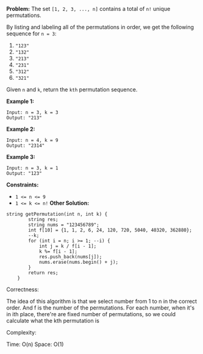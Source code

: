 **Problem:**
The set `[1, 2, 3, ..., n]` contains a total of `n!` unique permutations.

By listing and labeling all of the permutations in order, we get the following sequence for `n = 3`:

1. `"123"`
2. `"132"`
3. `"213"`
4. `"231"`
5. `"312"`
6. `"321"`

Given `n` and `k`, return the `kth` permutation sequence.

 

**Example 1:**

```
Input: n = 3, k = 3
Output: "213"
```

**Example 2:**

```
Input: n = 4, k = 9
Output: "2314"
```

**Example 3:**

```
Input: n = 3, k = 1
Output: "123"
```

 

**Constraints:**

- `1 <= n <= 9`
- `1 <= k <= n!`
**Other Solution:**
```
string getPermutation(int n, int k) {
        string res;
        string nums = "123456789";
        int f[10] = {1, 1, 2, 6, 24, 120, 720, 5040, 40320, 362880};
        --k;
        for (int i = n; i >= 1; --i) {
            int j = k / f[i - 1];
            k %= f[i - 1];
            res.push_back(nums[j]);
            nums.erase(nums.begin() + j);
        }
        return res;
    }
```
Correctness:

The idea of this algorithm is that we select number from 1 to n in the correct order. And f is the number of the permutations. For each number, when it's in ith place, there're are fixed number of permutations, so we could calculate what the kth permutation is

Complexity:

Time: O(n)
Space: O(1)